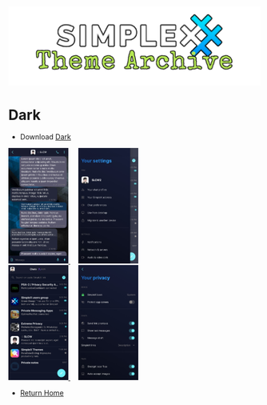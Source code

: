 ![SxC Theme Archive Banner](../resources/SxC_themeBanner.png)

# Dark

* Download [Dark](../themes/SxC_dark.theme)

<a href="../screenshots/SxC_dark01.jpg" target="_blank">
	<img src="../screenshots/SxC_dark01.jpg" width="120">
</a>&nbsp;&nbsp;&nbsp;
<a href="../screenshots/SxC_dark02.jpg" target="_blank">
	<img src="../screenshots/SxC_dark02.jpg" width="120">
</a>
<br>
<a href="../screenshots/SxC_dark03.jpg" target="_blank">
	<img src="../screenshots/SxC_dark03.jpg" width="120">
</a>&nbsp;&nbsp;&nbsp;
<a href="../screenshots/SxC_dark04.jpg" target="_blank">
	<img src="../screenshots/SxC_dark04.jpg" width="120">
</a>

* [Return Home](../)